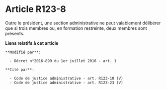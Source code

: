 # Article R123-8

Outre le président, une section administrative ne peut valablement délibérer que si trois membres ou, en formation
restreinte, deux membres sont présents.

**Liens relatifs à cet article**

	**Modifié par**:

	  - Décret n°2016-899 du 1er juillet 2016 - art. 1

	**Cité par**:

	  - Code de justice administrative - art. R123-10 (V)
	  - Code de justice administrative - art. R123-23 (V)
